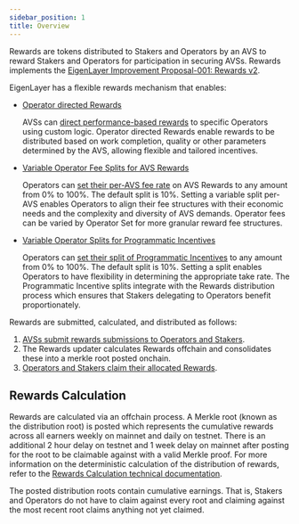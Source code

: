 ```yaml
---
sidebar_position: 1
title: Overview
---
```


Rewards are tokens distributed to Stakers and Operators by an AVS to reward Stakers and Operators for participation in securing AVSs.
Rewards implements the [EigenLayer Improvement Proposal-001: Rewards v2](https://github.com/eigenfoundation/ELIPs/blob/main/ELIPs/ELIP-001.md).

EigenLayer has a flexible rewards mechanism that enables:

* [Operator directed Rewards](rewards-submission.md)

    AVSs can [direct performance-based rewards](../../../developers/build-an-avs/howto/build/submit-rewards-submissions.md) to specific Operators using custom logic. Operator directed Rewards enable 
    rewards to be distributed based on work completion, quality or other parameters determined by the AVS, allowing flexible and tailored incentives.

* [Variable Operator Fee Splits for AVS Rewards](rewards-split.md)

    Operators can [set their per-AVS fee rate](../../../operators/operate-eigenlayer-node/howto/confirgurerewards/set-rewards-split.md) on AVS Rewards to any amount from 0% to 100%. The default split is 10%. Setting
    a variable split per-AVS enables Operators to align their fee structures with their economic needs and the complexity and diversity of AVS demands. 
    Operator fees can be varied by Operator Set for more granular reward fee structures.

* [Variable Operator Splits for Programmatic Incentives](rewards-split.md)

    Operators can [set their split of Programmatic Incentives](../../../operators/operate-eigenlayer-node/howto/confirgurerewards/set-pi-split) to any amount from 0% to 100%. The default split is 10%. Setting 
    a split enables Operators to have flexibility in determining the appropriate take rate. The Programmatic Incentive splits 
    integrate with the Rewards distribution process which ensures that Stakers delegating to Operators benefit proportionately.

Rewards are submitted, calculated, and distributed as follows:

1. [AVSs submit rewards submissions to Operators and Stakers](../../../developers/build-an-avs/howto/build/submit-rewards-submissions.md).
2. The Rewards updater calculates Rewards offchain and consolidates these into a merkle root posted onchain.
3. [Operators and Stakers claim their allocated Rewards](rewards-claiming).

## Rewards Calculation 

Rewards are calculated via an offchain process. A Merkle root (known as the distribution root) is posted which represents
the cumulative rewards across all earners weekly on mainnet and daily on testnet. There is an additional 2 hour delay on
testnet and 1 week delay on mainnet after posting for the root to be claimable against with a valid Merkle proof. For more
information on the deterministic calculation of the distribution of rewards, refer to the [Rewards Calculation technical documentation](https://github.com/Layr-Labs/sidecar/blob/master/docs/docs/sidecar/rewards/calculation.md).

The posted distribution roots contain cumulative earnings. That is, Stakers and Operators do not have to claim against every
root and claiming against the most recent root claims anything not yet claimed.
